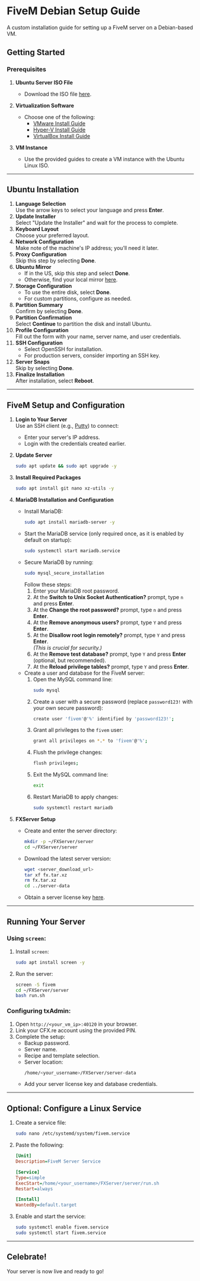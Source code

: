 
# FiveM Debian Setup Guide
A custom installation guide for setting up a FiveM server on a Debian-based VM.

## Getting Started
### Prerequisites
1. **Ubuntu Server ISO File**
   - Download the ISO file [here](https://ubuntu.com/download/server).

2. **Virtualization Software**
   - Choose one of the following:
     - [VMware Install Guide](https://www.youtube.com/watch?v=PoNPBdKLZdk)
     - [Hyper-V Install Guide](https://www.youtube.com/watch?v=FCIA4YQHx9U)
     - [VirtualBox Install Guide](https://www.youtube.com/watch?v=8mns5yqMfZk)

3. **VM Instance**
   - Use the provided guides to create a VM instance with the Ubuntu Linux ISO.

---

## Ubuntu Installation
1. **Language Selection**  
   Use the arrow keys to select your language and press **Enter**.
2. **Update Installer**  
   Select "Update the Installer" and wait for the process to complete.
3. **Keyboard Layout**  
   Choose your preferred layout.
4. **Network Configuration**  
   Make note of the machine's IP address; you’ll need it later.
5. **Proxy Configuration**  
   Skip this step by selecting **Done**.
6. **Ubuntu Mirror**  
   - If in the US, skip this step and select **Done**.  
   - Otherwise, find your local mirror [here](https://launchpad.net/ubuntu/+archivemirrors).
7. **Storage Configuration**  
   - To use the entire disk, select **Done**.
   - For custom partitions, configure as needed.
8. **Partition Summary**  
   Confirm by selecting **Done**.
9. **Partition Confirmation**  
   Select **Continue** to partition the disk and install Ubuntu.
10. **Profile Configuration**  
    Fill out the form with your name, server name, and user credentials.
11. **SSH Configuration**  
    - Select OpenSSH for installation.  
    - For production servers, consider importing an SSH key.
12. **Server Snaps**  
    Skip by selecting **Done**.
13. **Finalize Installation**  
    After installation, select **Reboot**.

---

## FiveM Setup and Configuration
1. **Login to Your Server**  
   Use an SSH client (e.g., [Putty](https://www.putty.org/)) to connect:
   - Enter your server's IP address.
   - Login with the credentials created earlier.
2. **Update Server**  
   ```bash
   sudo apt update && sudo apt upgrade -y
   ```
3. **Install Required Packages**  
   ```bash
   sudo apt install git nano xz-utils -y
   ```
4. **MariaDB Installation and Configuration**  
   - Install MariaDB:
     ```bash
     sudo apt install mariadb-server -y
     ```
   - Start the MariaDB service (only required once, as it is enabled by default on startup):
     ```bash
     sudo systemctl start mariadb.service
     ```
   - Secure MariaDB by running:
     ```bash
     sudo mysql_secure_installation
     ```
     Follow these steps:
     1. Enter your MariaDB root password.
     2. At the **Switch to Unix Socket Authentication?** prompt, type `n` and press **Enter**.
     3. At the **Change the root password?** prompt, type `n` and press **Enter**.
     4. At the **Remove anonymous users?** prompt, type `Y` and press **Enter**.
     5. At the **Disallow root login remotely?** prompt, type `Y` and press **Enter**.  
        *(This is crucial for security.)*
     6. At the **Remove test database?** prompt, type `Y` and press **Enter** (optional, but recommended).
     7. At the **Reload privilege tables?** prompt, type `Y` and press **Enter**.
   - Create a user and database for the FiveM server:
     1. Open the MySQL command line:
        ```bash
        sudo mysql
        ```
     2. Create a user with a secure password (replace `password123!` with your own secure password):
        ```bash
        create user 'fivem'@'%' identified by 'password123!';
        ```
     3. Grant all privileges to the `fivem` user:
        ```bash
        grant all privileges on *.* to 'fivem'@'%';
        ```
     4. Flush the privilege changes:
        ```bash
        flush privileges;
        ```
     5. Exit the MySQL command line:
        ```bash
        exit
        ```
     6. Restart MariaDB to apply changes:
        ```bash
        sudo systemctl restart mariadb
        ```

5. **FXServer Setup**  
   - Create and enter the server directory:
     ```bash
     mkdir -p ~/FXServer/server
     cd ~/FXServer/server
     ```
   - Download the latest server version:
     ```bash
     wget <server_download_url>
     tar xf fx.tar.xz
     rm fx.tar.xz
     cd ../server-data
     ```
   - Obtain a server license key [here](https://keymaster.fivem.net).

---

## Running Your Server
### Using `screen`:
1. Install `screen`:
   ```bash
   sudo apt install screen -y
   ```
2. Run the server:
   ```bash
   screen -S fivem
   cd ~/FXServer/server
   bash run.sh
   ```

### Configuring txAdmin:
1. Open `http://<your_vm_ip>:40120` in your browser.
2. Link your CFX.re account using the provided PIN.
3. Complete the setup:
   - Backup password.
   - Server name.
   - Recipe and template selection.
   - Server location:
     ```bash
     /home/<your_username>/FXServer/server-data
     ```
   - Add your server license key and database credentials.

---

## Optional: Configure a Linux Service
1. Create a service file:
   ```bash
   sudo nano /etc/systemd/system/fivem.service
   ```
2. Paste the following:
   ```ini
   [Unit]
   Description=FiveM Server Service

   [Service]
   Type=simple
   ExecStart=/home/<your_username>/FXServer/server/run.sh
   Restart=always

   [Install]
   WantedBy=default.target
   ```
3. Enable and start the service:
   ```bash
   sudo systemctl enable fivem.service
   sudo systemctl start fivem.service
   ```

---

## Celebrate!
Your server is now live and ready to go!
